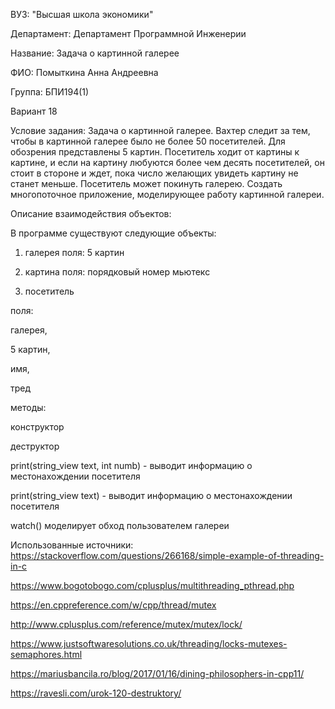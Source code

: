 ВУЗ: "Высшая школа экономики"

Департамент: Департамент Программной Инженерии

Название: Задача о картинной галерее

ФИО: Помыткина Анна Андреевна

Группа: БПИ194(1)

Вариант 18

Условие задания: Задача о картинной галерее. Вахтер следит за тем, чтобы в
картинной галерее было не более 50 посетителей. Для обозрения
представлены 5 картин. Посетитель ходит от картины к картине, и если на
картину любуются более чем десять посетителей, он стоит в стороне и ждет,
пока число желающих увидеть картину не станет меньше. Посетитель может
покинуть галерею. Создать многопоточное приложение, моделирующее
работу картинной галереи.

Описание взаимодействия объектов:

В программе существуют следующие объекты:

1) галерея
поля:
5 картин

2) картина
поля:
порядковый номер 
мьютекс

3) посетитель

поля:

галерея,

5 картин,

имя,

тред

методы:

конструктор

деструктор

print(string_view text, int numb) - выводит информацию о местонахождении посетителя

print(string_view text) - выводит информацию о местонахождении посетителя

watch() моделирует обход пользователем галереи


Использованные источники:
https://stackoverflow.com/questions/266168/simple-example-of-threading-in-c

https://www.bogotobogo.com/cplusplus/multithreading_pthread.php

https://en.cppreference.com/w/cpp/thread/mutex

http://www.cplusplus.com/reference/mutex/mutex/lock/

https://www.justsoftwaresolutions.co.uk/threading/locks-mutexes-semaphores.html

https://mariusbancila.ro/blog/2017/01/16/dining-philosophers-in-cpp11/

https://ravesli.com/urok-120-destruktory/
